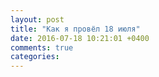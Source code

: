 ```yaml
---
layout: post
title: "Как я провёл 18 июля"
date: 2016-07-18 10:21:01 +0400
comments: true
categories: 
---
```

